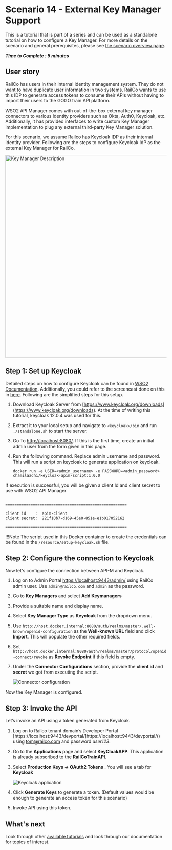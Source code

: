 # Scenario 14 - External Key Manager Support

This is a tutorial that is part of a series and can be used as a standalone tutorial on how to configure a Key Manager. For more details on the scenario and general prerequisites, please see [the scenario overview page]({{base_path}}/tutorials/scenarios/scenario-overview).

**_Time to Complete : 5 minutes_**

## User story

RailCo has users in their internal identity management system. They do not want to have duplicate user information in two systems. RailCo wants to use this IDP to generate access tokens to consume their APIs without having to import their users to the GOGO train API platform.

WSO2 API Manager comes with out-of-the-box external key manager connectors to various Identity providers such as Okta, Auth0, Keycloak, etc. Additionally, it has provided interfaces to write custom Key Manager implementation to plug any external third-party Key Manager solution. 

For this scenario, we assume Railco has Keycloak IDP as their internal identity provider. Following are the steps to configure Keycloak IdP as the external Key Manager for RailCo.

<img src="{{base_path}}/assets/img/tutorials/scenario-tutorials/scenario14.png" title="Key Manager Description" width="630"/>

## Step 1: Set up Keycloak

Detailed steps on how to configure Keycloak can be found in [WSO2 Documentation]({{base_path}}/administer/key-managers/configure-keycloak-connector/). Additionally, you could refer to the screencast done on this in [here](https://www.youtube.com/watch?v=xuZ6DPhXNX8). Following are the simplified steps for this setup.

1. Download Keycloak Server from [https://www.keycloak.org/downloads](https://www.keycloak.org/downloads). At the time of writing this tutorial, keycloak 12.0.4 was used for this.
2. Extract it to your local setup and navigate to `<keycloak>/bin` and run `./standalone.sh` to start the server.
3. Go To [http://localhost:8080/](http://localhost:8080/). If this is the first time, create an initial admin user from the form given in this page.
4. Run the following command. Replace admin username and password. This will run a script on keycloak to generate application on keycloak.

    ```
    docker run -e USER=<admin_username> -e PASSWORD=<admin_password> chamilaadhi/keycloak-apim-script:1.0.0
    ```

If execution is successful, you will be given a client Id and client secret to use with WSO2 API Manager

```

=====================================================

client id    :  apim-client
client secret:  221f10b7-d169-45e0-851e-e1b017052162

=====================================================

```

!!!Note
    The script used in this Docker container to create the credentials can be found in the `/resource/setup-keycloak.sh` file.


## Step 2: Configure the connection to Keycloak

Now let's configure the connection between API-M and Keycloak.

1. Log on to Admin Portal [https://localhost:9443/admin/](https://localhost:9443/admin/) using RailCo admin user. Use `admin@railco.com` and `admin` as the password.
2. Go to **Key Managers** and select **Add Keymanagers**
3. Provide a suitable name and display name.
4. Select **Key Manager Type** as **Keycloak** from the dropdown menu.
5. Use `http://host.docker.internal:8080/auth/realms/master/.well-known/openid-configuration` as the **Well-known URL** field and click **Import**. This will populate the other required fields.
6. Set `http://host.docker.internal:8080/auth/realms/master/protocol/openid-connect/revoke` as **Revoke Endpoint** if this field is empty.
7. Under the **Connector Configurations** section, provide the **client id** and **secret** we got from executing the script.

    ![Connector configuration]({{base_path}}/assets/img/tutorials/scenarios/connector-config.png)

Now the Key Manager is configured. 

## Step 3: Invoke the API

Let’s invoke an API using a token generated from Keycloak.

1. Log on to Railco tenant domain’s Developer Portal [https://localhost:9443/devportal/]https://localhost:9443/devportal/() using tom@railco.com and password _user123_.
2. Go to the **Applications** page and select **KeyCloakAPP**. This application is already subscribed to the **RailCoTrainAPI**. 
3. Select **Production Keys → OAuth2 Tokens** . You will see a tab for **Keycloak**
    
    ![Keycloak application]({{base_path}}/assets/img/tutorials/scenarios/keycloak-app.png)

4. Click **Generate Keys** to generate a token. (Default values would be enough to generate an access token for this scenario)
5. Invoke API using this token. 

## What's next

Look through other [available tutorials]({{base_path}}/tutorials/tutorials-overview) and look through our documentation for topics of interest.